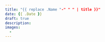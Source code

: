 ```yaml
---
title: "{{ replace .Name "-" " " | title }}"
date: {{ .Date }}
draft: true
description:
images:
  -
---
```


